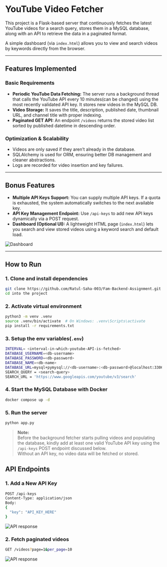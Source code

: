 # YouTube Video Fetcher

This project is a Flask-based server that continuously fetches the latest YouTube videos for a search query, stores them in a MySQL database, along with an API to retrieve the data in a paginated format.

A simple dashboard (via `index.html`) allows you to view and search videos by keywords directly from the browser.

---

## Features Implemented

### Basic Requirements
- **Periodic YouTube Data Fetching:** The server runs a background thread that calls the YouTube API every 10 minutes(can be changed) using the most recently validated API key. It stores new videos in the MySQL DB.
- **Video Storage:** It saves the title, description, published date, thumbnail URL, and channel title with proper indexing.
- **Paginated GET API:** An endpoint `/videos` returns the stored video list sorted by published datetime in descending order.

### Optimization & Scalability
- Videos are only saved if they aren’t already in the database.
- SQLAlchemy is used for ORM, ensuring better DB management and cleaner abstractions.
- Logs are recorded for video insertion and key failures.

---

## Bonus Features

- **Multiple API Keys Support:** You can supply multiple API keys. If a quota is exhausted, the system automatically switches to the next available key.
- **API Key Management Endpoint:** Use `/api-keys` to add new API keys dynamically via a POST request.
- **Dashboard (Optional UI):** A lightweight HTML page (`index.html`) lets you search and view stored videos using a keyword search and default load.

![Dashboard](https://drive.google.com/uc?export=view&id=1O5D7B2-ZHR-18RjdrCR1Euw-02Srv_ed)

---

## How to Run

### 1. Clone and install dependencies
```bash
git clone https://github.com/Ratul-Saha-003/Fam-Backend-Assignment.git
cd into the project
```

### 2. Activate virtual environment
```bash
python3 -m venv .venv
source .venv/bin/activate  # On Windows: .venv\Scripts\activate
pip install -r requirements.txt
```

### 3. Setup the env variables(`.env`)
```bash
INTERVAL= <interval-in-which-youtube-API-is-fetched>
DATABASE_USERNAME=<db-username>
DATABASE_PASSWORD=<db-password>
DATABASE_NAME=<db-name>
DATABASE_URL=mysql+pymysql://<db-username>:<db-password>@localhost:3306/<db-name>
SEARCH_QUERY = <search-query>
SEARCH_URL = 'https://www.googleapis.com/youtube/v3/search'
```

### 4. Start the MySQL Database with Docker
```bash
docker compose up -d
```

### 5. Run the server
```bash
python app.py
```

> **Note:**  
> Before the background fetcher starts pulling videos and populating the database, kindly add at least one valid YouTube API key using the `/api-keys` POST endpoint discussed below.  
> Without an API key, no video data will be fetched or stored.

## API Endpoints

### 1. Add a New API Key
```bash
POST /api-keys
Content-Type: application/json
Body: 
{
  "key": "API_KEY_HERE"
}
```

![API response](https://drive.google.com/uc?export=view&id=1FHisdl6fwx5BoejMZpAx0yM4MrcQpvWL)

### 2. Fetch paginated videos
```bash
GET /videos?page=1&per_page=10
```

![API response](https://drive.google.com/uc?export=view&id=1yRl07inHIl-y3HcOg-zNbWMMF_aLj5FF)
